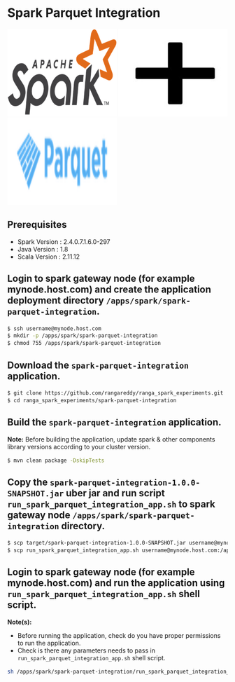 # Spark Parquet Integration

<div>
        <img src="https://github.com/rangareddy/ranga-logos/blob/main/frameworks/spark/spark_logo.png?raw=true" height="200" width="250"/>
        <img src="https://github.com/rangareddy/ranga-logos/blob/main/others/plus_logo.png?raw=true" height="200" width="250"/>
        <img src="https://github.com/rangareddy/ranga-logos/blob/main/file_formats/parquet_logo.png?raw=true" height="200" width="250"/>
</div>


## Prerequisites

* Spark Version : 2.4.0.7.1.6.0-297
* Java Version : 1.8
* Scala Version : 2.11.12



## Login to spark gateway node (for example mynode.host.com) and create the application deployment directory `/apps/spark/spark-parquet-integration`.
```sh
$ ssh username@mynode.host.com
$ mkdir -p /apps/spark/spark-parquet-integration
$ chmod 755 /apps/spark/spark-parquet-integration
```

## Download the `spark-parquet-integration` application.
```sh
$ git clone https://github.com/rangareddy/ranga_spark_experiments.git
$ cd ranga_spark_experiments/spark-parquet-integration
```

## Build the `spark-parquet-integration` application.
**Note:** Before building the application, update spark & other components library versions according to your cluster version.
```sh
$ mvn clean package -DskipTests
```

## Copy the `spark-parquet-integration-1.0.0-SNAPSHOT.jar` uber jar and run script `run_spark_parquet_integration_app.sh` to spark gateway node `/apps/spark/spark-parquet-integration` directory.
```sh
$ scp target/spark-parquet-integration-1.0.0-SNAPSHOT.jar username@mynode.host.com:/apps/spark/spark-parquet-integration
$ scp run_spark_parquet_integration_app.sh username@mynode.host.com:/apps/spark/spark-parquet-integration
```

## Login to spark gateway node (for example mynode.host.com) and run the application using `run_spark_parquet_integration_app.sh` shell script.

**Note(s):**
* Before running the application, check do you have proper permissions to run the application.
* Check is there any parameters needs to pass in `run_spark_parquet_integration_app.sh` shell script.

```sh
sh /apps/spark/spark-parquet-integration/run_spark_parquet_integration_app.sh
```